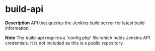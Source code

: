 # build-api

**Description**
API that queries the Jenkins build server for latest build information.

**Note**
The build-api requires a 'config.php' file which holds Jenkins API credentials. It is not
included as this is a public repository.
